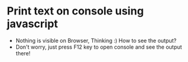 # Print text on console using javascript 
- Nothing is visible on Browser, Thinking :) How to see the output? 
- Don't worry, just press F12 key to open console and see the output there!

